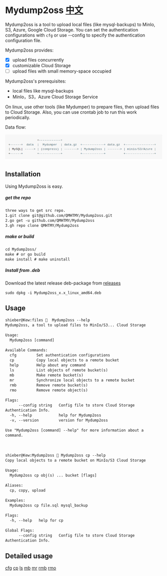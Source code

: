 ﻿# Mydump2oss [中文](README4github.md)

Mydump2oss is a tool to upload local files (like mysql-backups) to MinIo, S3, Azure, Google Cloud Storage. You can set the authentication configurations with `cfg` or use --config to specify the authentication configuration file.

Mydump2oss provides:

- [x] upload files concurrently
- [x] customizable Cloud Storage
- [ ] upload files with small memory-space occupied 

Mydump2oss's prerequisites:

* local files like mysql-backups
* MinIo，S3，Azure Cloud Storage Service

On linux, use other tools (like Mydumper) to prepare files, then upload files to Cloud Storage. Also, you can use crontab job to run this work periodically.

Data flow:

<!--                     +------------+                                            
     +------+  data  |  Mydumper  | data.gz  +------------+ data.gz  +----------------+   
     | MySQL| ---- -> | (compress) | ------ -> | Mydump2oss | ------ -> | minio/S3/Azure |   
     +------+        +------------+          +------------+          +----------------+
-->

![flow](README.png)

## Installation
Using Mydump2oss is easy.

##### get the repo

    three ways to get src repo.
    1.git clone git@github.com/QMHTMY/Mydump2oss.git
    2.go get -u github.com/QMHTMY/Mydump2oss
    3.gh repo clone QMHTMY/Mydump2oss

##### make or build

    cd Mydump2oss/ 
    make # or go build
    make install # make uninstall

##### Install from .deb

Download the latest release deb-package from [releases](https://github.com/QMHTMY/Mydump2oss/releases) 

    sudo dpkg -i Mydump2oss_x.x_linux_amd64.deb

## Usage
    
    shieber@Kew:files 🐁  Mydump2oss --help
    Mydump2oss, a tool to upload files to MinIo/S3... Cloud Storage

    Usage:
      Mydump2oss [command]

    Available Commands:
      cfg         Set authentication configurations
      cp          Copy local objects to a remote bucket
      help        Help about any command
      ls          List objects of remote bucket(s)
      mb          Make remote bucket(s)
      mr          Synchronize local objects to a remote bucket
      rmb         Remove remote bucket(s)
      rmo         Remove remote object(s)

    Flags:
          --config string   Config file to store Cloud Storage Authentication Info.
      -h, --help            help for Mydump2oss
      -v, --version         version for Mydump2oss

    Use "Mydump2oss [command] --help" for more information about a command.



    shieber@Kew:Mydump2oss 🐁 Mydump2oss cp --help
    Copy local objects to a remote bucket on MinIo/S3 Cloud Storage

    Usage:
      Mydump2oss cp obj(s) ... bucket [flags]

    Aliases:
      cp, copy, upload

    Examples:
      Mydump2oss cp file.sql mysql_backup

    Flags:
      -h, --help   help for cp

    Global Flags:
          --config string   Config file to store Cloud Storage Authentication Info.


## Detailed usage
[cfg](docs/cfg.md)
[cp](docs/cp.md)
[ls](docs/ls.md)
[mb](docs/mb.md)
[mr](docs/mr.md)
[rmb](docs/rmb.md)
[rmo](docs/rmo.md)
